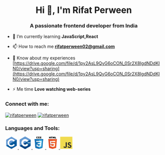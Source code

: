 <h1 align="center">Hi 👋, I'm Rifat Perween</h1>
<h3 align="center">A passionate frontend developer from India</h3>

- 🌱 I’m currently learning **JavaScript,React**

- 📫 How to reach me **rifatperween02@gmail.com**

- 📄 Know about my experiences [https://drive.google.com/file/d/1py2AsL9QyG6oCON_0Sr2X8IgdNDdKIN0/view?usp=sharing](https://drive.google.com/file/d/1py2AsL9QyG6oCON_0Sr2X8IgdNDdKIN0/view?usp=sharing)

- ⚡ Me time **Love watching web-series**

<h3 align="left">Connect with me:</h3>
<p align="left">
<a href="https://linkedin.com/in/rifatperween" target="blank"><img align="center" src="https://raw.githubusercontent.com/rahuldkjain/github-profile-readme-generator/master/src/images/icons/Social/linked-in-alt.svg" alt="rifatperween" height="30" width="40" /></a>
<a href="https://www.codechef.com/users/rifatperween" target="blank"><img align="center" src="https://cdn.jsdelivr.net/npm/simple-icons@3.1.0/icons/codechef.svg" alt="rifatperween" height="30" width="40" /></a>
</p>

<h3 align="left">Languages and Tools:</h3>
<p align="left"> <a href="https://www.cprogramming.com/" target="_blank" rel="noreferrer"> <img src="https://raw.githubusercontent.com/devicons/devicon/master/icons/c/c-original.svg" alt="c" width="40" height="40"/> </a> <a href="https://www.w3schools.com/cpp/" target="_blank" rel="noreferrer"> <img src="https://raw.githubusercontent.com/devicons/devicon/master/icons/cplusplus/cplusplus-original.svg" alt="cplusplus" width="40" height="40"/> </a> <a href="https://www.w3schools.com/css/" target="_blank" rel="noreferrer"> <img src="https://raw.githubusercontent.com/devicons/devicon/master/icons/css3/css3-original-wordmark.svg" alt="css3" width="40" height="40"/> </a> <a href="https://www.w3.org/html/" target="_blank" rel="noreferrer"> <img src="https://raw.githubusercontent.com/devicons/devicon/master/icons/html5/html5-original-wordmark.svg" alt="html5" width="40" height="40"/> </a> <a href="https://developer.mozilla.org/en-US/docs/Web/JavaScript" target="_blank" rel="noreferrer"> <img src="https://raw.githubusercontent.com/devicons/devicon/master/icons/javascript/javascript-original.svg" alt="javascript" width="40" height="40"/> </a> </p>
